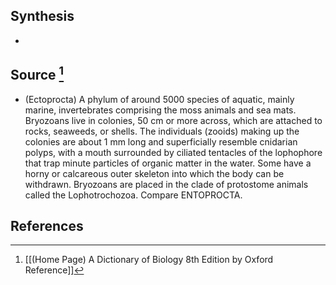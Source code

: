 ## Synthesis
- 
## Source [^1]
- (Ectoprocta) A phylum of around 5000 species of aquatic, mainly marine, invertebrates comprising the moss animals and sea mats. Bryozoans live in colonies, 50 cm or more across, which are attached to rocks, seaweeds, or shells. The individuals (zooids) making up the colonies are about 1 mm long and superficially resemble cnidarian polyps, with a mouth surrounded by ciliated tentacles of the lophophore that trap minute particles of organic matter in the water. Some have a horny or calcareous outer skeleton into which the body can be withdrawn. Bryozoans are placed in the clade of protostome animals called the Lophotrochozoa. Compare ENTOPROCTA.
## References

[^1]: [[(Home Page) A Dictionary of Biology 8th Edition by Oxford Reference]]